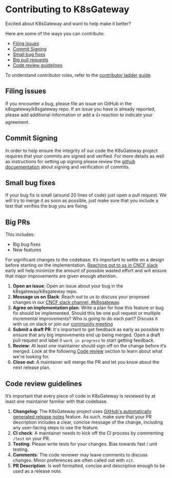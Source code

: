 # Contributing to K8sGateway

Excited about K8sGateway and want to help make it better?

Here are some of the ways you can contribute:

* [Filing issues](#filing-issues)
* [Commit Signing](#commit-signing)
* [Small bug fixes](#small-bug-fixes)
* [Big pull requests](#big-prs)
* [Code review guidelines](#code-review-guidelines)

To understand contributor roles, refer to the [contributor ladder guide](CONTRIBUTOR_LADDER.md).

## Filing issues

If you encounter a bug, please file an issue on GitHub in the k8sgateway/k8sgateway repo.
If an issue you have is already reported, please add additional information or add a 👍 reaction to indicate your agreement.

## Commit Signing

In order to help ensure the integrity of our code the K8sGateway project requires that your commits are signed and verified. For more details as well as instructions for setting up signing please review the [github docuementation](https://docs.github.com/en/authentication/managing-commit-signature-verification/about-commit-signature-verification) about signing and verification of commits. 

## Small bug fixes

If your bug fix is small (around 20 lines of code) just open a pull request. We will try to merge it as soon as possible,
just make sure that you include a test that verifies the bug you are fixing.

## Big PRs

This includes:

* Big bug fixes
* New features

For significant changes to the codebase, it’s important to settle on a design before starting on the implementation. [Reaching out to us in CNCF slack](https://cloud-native.slack.com/archives/C080D3PJMS4) early will help minimize the amount of possible wasted effort and will ensure that major improvements are given enough attention.

<!---
TODO: Document correct methods for reaching out
1. Community/contributor meeting
-->

1. **Open an issue**: Open an issue about your bug in the k8sgateway/k8sgateway repo.
2. **Message us on Slack**: Reach out to us to discuss your proposed changes in our [CNCF slack channel, #k8sgateway](https://cloud-native.slack.com/archives/C080D3PJMS4).
3. **Agree on implementation plan**: Write a plan for how this feature or bug fix should be implemented. Should this be one pull request or multiple incremental improvements? Who is going to do each part? Discuss it with us on slack or join our [community meeting](https://calendar.google.com/calendar/u/1?cid=ZDI0MzgzOWExMGYwMzAxZjVkYjQ0YTU0NmQ1MDJmODA5YTBjZDcwZGI4ZTBhZGNhMzIwYWRlZjJkOTQ4MzU5Y0Bncm91cC5jYWxlbmRhci5nb29nbGUuY29t)
4. **Submit a draft PR**: It's important to get feedback as early as possible to ensure that any big improvements end up being merged. Open a draft pull request and label it `work in progress` to start getting feedback.
5. **Review**: At least one maintainer should sign off on the change before it’s merged. Look at the following [Code review](#code-review-guidelines) section to learn about what we're looking for.
6. **Close out**: A maintainer will merge the PR and let you know about the next release plan.

## Code review guidelines

It’s important that every piece of code in K8sGateway is reviewed by at least one maintainer familiar with that codebase.

1. **Changelog**: The K8sGateway project uses [GitHub's automatically generated release notes](https://docs.github.com/en/repositories/releasing-projects-on-github/automatically-generated-release-notes) feature. As such, make sure that your PR description includes a clear, concise message of the change, including any user-facing steps to use the feature.
2. **CI check**: A maintainer needs to kick off the CI process by commenting `/test` on your PR.
3. **Testing**: Please write tests for your changes. Bias towards fast / unit testing.
4. **Comments**: The code reviewer may leave comments to discuss changes. Minor preferences are often called out with `nit`.
5. **PR Description**: Is well formatted, concise and descriptive enough to be used as a release note.

